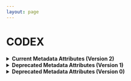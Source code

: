 ```yaml
--- 
layout: page 
---
```

# CODEX 
<details>
<summary><b>Current Metadata Attributes (Version 2)</b></summary>

## Current Metadata Attributes (Version 2)

| Attribute                                           | Type      | Description                                                                                                                                                                                                                                                                                                                                                                                                                                                                                                                                                                          | Allowable Values                                                          | Required   |
|-----------------------------------------------------|-----------|--------------------------------------------------------------------------------------------------------------------------------------------------------------------------------------------------------------------------------------------------------------------------------------------------------------------------------------------------------------------------------------------------------------------------------------------------------------------------------------------------------------------------------------------------------------------------------------|----------------------------------------------------------------|------------|
| lab_id                                              | textfield | An internal field labs can use it to add whatever ID(s) they want or need for dataset validation and tracking. This could be a single ID (e.g., "Visium_9OLC_A4_S1") or a delimited list of IDs (e.g., “9OL; 9OLC.A2; Visium_9OLC_A4_S1”). This field will not be accessible to anyone outside of the consortium and no effort will be made to check if IDs provided by one data provider are also used by another.                                                                                                                                                                  |                                                                | False      |
| source_storage_duration_value                       | Numeric   | How long was the source material (parent) stored, prior to this sample being processed.                                                                                                                                                                                                                                                                                                                                                                                                                                                                                              |                                                                | True       |
| time_since_acquisition_instrument_calibration_value | Numeric   | The amount of time since the acqusition instrument was last serviced by the vendor. This provides a metric for assessing drift in data capture.                                                                                                                                                                                                                                                                                                                                                                                                                                      |                                                                | False      |
| contributors_path                                   | textfield | The path to the file with the ORCID IDs for all contributors of this dataset (e.g., "extras/contributors.tsv" or "./contributors.tsv"). This is an internal metadata field that is just used for ingest.                                                                                                                                                                                                                                                                                                                                                                             |                                                                | True       |
| data_path                                           | textfield | The top level directory containing the raw and/or processed data. For a single dataset upload this might be "." where as for a data upload containing multiple datasets, this would be the directory name for the respective dataset. For instance, if the data is within a directory called "TEST001-RK" use syntax "/TEST001-RK/" for this field. If there are multiple directory levels, use the format "/TEST001-RK/Run1/Pass2" in which "Pass2" is the subdirectory where the single dataset's data is stored. This is an internal metadata field that is just used for ingest. |                                                                | True       |
| number_of_antibodies                                | Numeric   | Number of antibodies                                                                                                                                                                                                                                                                                                                                                                                                                                                                                                                                                                 |                                                                | True       |
| number_of_channels                                  | Numeric   | Number of fluorescent channels imaged during each cycle.                                                                                                                                                                                                                                                                                                                                                                                                                                                                                                                             |                                                                | True       |
| number_of_biomarker_imaging_rounds                  | Numeric   | Number of imaging rounds to capture the tagged biomarkers. For CODEX a biomarker imaging round consists of 1. oligo application, 2. fluor application, 3. washes. For Cell DIVE a biomarker imaging round consists of 1. staining of a biomarker via secondary detection or direct conjugate and 2. dye inactivation.                                                                                                                                                                                                                                                                |                                                                | True       |
| number_of_total_imaging_rounds                      | Numeric   | The total number of acquisitions performed on microscope to collect autofluorescence/background or stained signal (e.g., histology).                                                                                                                                                                                                                                                                                                                                                                                                                                                 |                                                                | True       |
| slide_id                                            | textfield | A unique ID denoting the slide used. This allows users the ability to determine which tissue sections were processed together on the same slide. It is recommended that data providers prefix the ID with the center name, to prevent values overlapping across centers.                                                                                                                                                                                                                                                                                                             |                                                                | False      |
| total_run_time_value                                | Numeric   | How long the tissue was on the acquisition instrument.                                                                                                                                                                                                                                                                                                                                                                                                                                                                                                                               |                                                                | False      |
| dataset_type                                        | Assigned Value      | The specific type of dataset being produced.                                                                                                                                                                                                                                                                                                                                                                                                                                                                                                                                         | ```10X Multiome``` ```2D Imaging Mass Cytometry``` ```ATACseq``` ```Auto-fluorescence``` ```Cell DIVE``` ```CODEX``` ```Confocal``` ```CosMx``` ```CyCIF``` ```DBiT``` ```DESI``` ```Enhanced Stimulated Raman Spectroscopy (SRS)``` ```GeoMx (nCounter)``` ```GeoMx (NGS)``` ```HiFi-Slide``` ```Histology``` ```LC-MS``` ```Light Sheet``` ```MALDI``` ```MERFISH``` ```MIBI``` ```Molecular Cartography``` ```MUSIC``` ```nanoSPLITS``` ```PhenoCycler``` ```Resolve``` ```RNAseq``` ```RNAseq (with probes)``` ```Second Harmonic Generation (SHG)``` ```SIMS``` ```SNARE-seq2``` ```Stereo-seq``` ```Thick section Multiphoton MxIF``` ```Visium (no probes)``` ```Visium (with probes)``` ```Xenium```| True       |
| analyte_class                                       | Assigned Value      | Analytes are the target molecules being measured with the assay.                                                                                                                                                                                                                                                                                                                                                                                                                                                                                                                     |  ```Chromatin``` ```DNA``` ```DNA + RNA``` ```Endogenous fluorophores``` ```Fluorochrome``` ```Lipid``` ```Metabolite``` ```Nucleic acid and protein``` ```Peptide``` ```Polysaccharide``` ```Protein``` ```RNA  ```| True       |
| acquisition_instrument_vendor                       | Assigned Value      | An acquisition instrument is the device that contains the signal detection hardware and signal processing software. Assays generate signals such as light of various intensities or color or signals representing the molecular mass.                                                                                                                                                                                                                                                                                                                                                | ```Akoya Biosciences``` ```Andor``` ```BGI Genomics``` ```Bruker``` ```Cytiva``` ```Evident Scientific (Olympus)``` ```GE Healthcare``` ```Hamamatsu``` ```Huron Digital Pathology``` ```Illumina``` ```In-House``` ```Ionpath``` ```Keyence``` ```Leica Biosystems``` ```Leica Microsystems``` ```Motic``` ```NanoString``` ```Resolve Biosciences``` ```Sciex``` ```Standard BioTools (Fluidigm)``` ```Thermo Fisher Scientific``` ```Zeiss Microscopy``` | True       |
| acquisition_instrument_model                        | Assigned Value      | Manufacturers of an acquisition instrument may offer various versions (models) of that instrument with different features or sensitivities. Differences in features or sensitivities may be relevant to processing or interpretation of the data.                                                                                                                                                                                                                                                                                                                                    | ```Aperio AT2``` ```Aperio CS2``` ```Axio Observer 3``` ```Axio Observer 5``` ```Axio Observer 7``` ```Axio Scan.Z1``` ```BZ-X710``` ```BZ-X800``` ```BZ-X810``` ```CosMx Spatial Molecular Imager``` ```Custom: Multiphoton``` ```Digital Spatial Profiler``` ```DM6 B``` ```DNBSEQ-T7``` ```EVOS M7000``` ```HiSeq 2500``` ```HiSeq 4000``` ```Hyperion Imaging System``` ```IN Cell Analyzer 2200``` ```Lightsheet 7``` ```MALDI timsTOF Flex Prototype``` ```MIBIscope``` ```MoticEasyScan One``` ```NanoZoomer 2.0-HT``` ```NanoZoomer S210``` ```NanoZoomer S360``` ```NanoZoomer S60``` ```NanoZoomer-SQ``` ```NextSeq 2000``` ```NextSeq 500``` ```NextSeq 550``` ```NovaSeq 6000``` ```NovaSeq X``` ```NovaSeq X Plus``` ```Orbitrap Eclipse Tribrid``` ```Orbitrap Fusion Lumos Tribrid``` ```Phenocycler-Fusion 1.0``` ```Phenocycler-Fusion 2.0``` ```PhenoImager Fusion``` ```Q Exactive``` ```Q Exactive HF``` ```Q Exactive UHMR``` ```QTRAP 5500``` ```Resolve Biosciences Molecular Cartography``` ```SCN400``` ```STELLARIS 5``` ```TissueScope LE Slide Scanner``` ```Unknown``` ```VS200 Slide Scanner``` ```Xenium Analyzer``` ```Zyla 4.2 sCMOS``` | True       |
| source_storage_duration_unit                        | Assigned Value      | The time duration unit of measurement                                                                                                                                                                                                                                                                                                                                                                                                                                                                                                                                                | ```hour``` ```month``` ```day``` ```minute``` ```year``` | True       |
| time_since_acquisition_instrument_calibration_unit  | Assigned Value      | The time unit of measurement                                                                                                                                                                                                                                                                                                                                                                                                                                                                                                                                                         |```Column-by-column``` ```Not applicable``` ```Row-by-row``` ```Snake-by-columns``` ```Snake-by-rows``` | False      |
| total_run_time_unit                                 | Assigned Value      | The units for the total run time unit field.                                                                                                                                                                                                                                                                                                                                                                                                                                                                                                                                         | ```Hour``` ```Minute``` | False      |
| metadata_schema_id                                  | textfield | The string that serves as the definitive identifier for the metadata schema version and is readily interpretable by computers for data validation and processing. Example: 22bc762a-5020-419d-b170-24253ed9e8d9                                                                                                                                                                                                                                                                                                                                                                      |                                                                | True       |
| preparation_protocol_doi                            | Link      | DOI for the protocols.io page that describes the assay or sample procurment and preparation. For example for an imaging assay, the protocol might include staining of a section through the creation of an OME-TIFF file. In this case the protocol would include any image processing steps required to create the OME-TIFF file. Example: https://dx.doi.org/10.17504/protocols.io.eq2lyno9qvx9/v1                                                                                                                                                                                 |                                                                | True       |
| is_targeted                                        | Assigned Value  | Specifies whether or not a specific molecule(s) is/are targeted for detection/measurement by the assay ("Yes" or "No"). The CODEX analyte is protein.                                                                                                                                                                                                                                                                                                                                                                                                                                | ```Yes``` ```No```                                                     | True       |
| antibodies_path                                     | textfield | This is the location of the antibodies.tsv file relative to the root of the top level of the upload directory structure. This path should begin with "." and would likely be something like "./extras/antibodies.tsv".                                                                                                                                                                                                                                                                                                                                                               |                                                                | True       |
| preparation_instrument_vendor                       | Assigned Value      | The manufacturer of the instrument used to prepare (staining/processing) the sample for the assay. If an automatic slide staining method was indicated this field should list the manufacturer of the instrument.                                                                                                                                                                                                                                                                                                                                                                    | ```10x Genomics``` ```Hamamatsu``` ```HTX Technologies``` ```In-House``` ```Leica Biosystems``` ```Not applicable``` ```Roche Diagnostics``` ```SunChrom``` ```Thermo Fisher Scientific``` | True       |
| preparation_instrument_model                        | Assigned Value      | Manufacturers of a staining system instrument may offer various versions (models) of that instrument with different features. Differences in features or sensitivities may be relevant to processing or interpretation of the data.                                                                                                                                                                                                                                                                                                                                                  | ```AutoStainer XL``` ```Chromium Connect``` ```Chromium Controller``` ```Chromium iX``` ```Chromium X``` ```Discovery Ultra``` ```EVOS M7000``` ```M3+ Sprayer``` ```M5 Sprayer``` ```NanoZoomer S210``` ```NanoZoomer S360``` ```NanoZoomer S60``` ```Not applicable``` ```ST5020 Multistainer``` ```Sublimator``` ```SunCollect Sprayer``` ```TM-Sprayer``` ```Visium CytAssist ```| True       |
| parent_sample_id                                    | textfield | Unique HuBMAP or SenNet identifier of the sample (i.e., block, section or suspension) used to perform this assay. For example, for a RNAseq assay, the parent would be the suspension, whereas, for one of the imaging assays, the parent would be the tissue section. If an assay comes from multiple parent samples then this should be a comma separated list. Example: HBM386.ZGKG.235, HBM672.MKPK.442 or SNT232.UBHJ.322, SNT329.ALSK.102                                                                                                                                      |                                                                | True       |

</details>

<details>
<summary><b>Deprecated Metadata Attributes (Version 1)</b></summary>

## Deprecated Metadata Attributes (Version 1)

| Attribute                     | Type      | Description                                                                                                                                                                                                                                                                                                                                                                                                                    | AllowableValues                                             | Required   |
|-------------------------------|-----------|--------------------------------------------------------------------------------------------------------------------------------------------------------------------------------------------------------------------------------------------------------------------------------------------------------------------------------------------------------------------------------------------------------------------------------|-------------------------------------------------------------|------------|
| version                       | Textfield | Version of the schema to use when validating this metadata.                                                                                                                                                                                                                                                                                                                                                                    | ['1']                                                       | True       |
| description                   | Textfield | Free-text description of this assay.                                                                                                                                                                                                                                                                                                                                                                                           |                                                             | True       |
| donor_id                      | string    | HuBMAP Display ID of the donor of the assayed tissue.                                                                                                                                                                                                                                                                                                                                                                          |                                                             | True       |
| tissue_id                     | string    | HuBMAP Display ID of the assayed tissue.                                                                                                                                                                                                                                                                                                                                                                                       |                                                             | True       |
| execution_datetime            | datetime  | Start date and time of assay, typically a date-time stamped foldergenerated by the acquisition instrument. YYYY-MM-DD hh:mm, where YYYY is the year,MM is the month with leading 0s, and DD is the day with leading 0s, hh is thehour with leading zeros, mm are the minutes with leading zeros.                                                                                                                               |                                                             | True       |
| protocols_io_doi              | string    | DOI for protocols.io referring to the protocol for this assay.                                                                                                                                                                                                                                                                                                                                                                 |                                                             | True       |
| operator                      | Textfield | Name of the person responsible for executing the assay.                                                                                                                                                                                                                                                                                                                                                                        |                                                             | True       |
| operator_email                | string    | Email address for the operator.                                                                                                                                                                                                                                                                                                                                                                                                |                                                             | True       |
| pi                            | Textfield | Name of the principal investigator responsible for the data.                                                                                                                                                                                                                                                                                                                                                                   |                                                             | True       |
| pi_email                      | string    | Email address for the principal investigator.                                                                                                                                                                                                                                                                                                                                                                                  |                                                             | True       |
| assay_category                | Textfield | Each assay is placed into one of the following 4 general categories:generation of images of microscopic entities, identification & quantitation ofmolecules by mass spectrometry, imaging mass spectrometry, and determination ofnucleotide sequence.                                                                                                                                                                          | ['imaging']                                                 | True       |
| assay_type                    | Textfield | The specific type of assay being executed.                                                                                                                                                                                                                                                                                                                                                                                     | ['CODEX', 'CODEX2']                                         | True       |
| analyte_class                 | Textfield | Analytes are the target molecules being measured with the assay.                                                                                                                                                                                                                                                                                                                                                               | ['protein']                                                 | True       |
| is_targeted                   | boolean   | Specifies whether or not a specific molecule(s) is/are targeted fordetection/measurement by the assay.                                                                                                                                                                                                                                                                                                                         |                                                             | True       |
| acquisition_instrument_vendor | Textfield | An acquisition_instrument is the device that contains the signal detectionhardware and signal processing software. Assays generate signals such as lightof various intensities or color or signals representing molecular mass.                                                                                                                                                                                                | ['Keyence', 'Zeiss']                                        | True       |
| acquisition_instrument_model  | Textfield | Manufacturers of an acquisition instrument may offer various versions(models) of that instrument with different features or sensitivities. Differencesin features or sensitivities may be relevant to processing or interpretation ofthe data.                                                                                                                                                                                 | ['BZ-X800', 'BZ-X710', 'Axio Observer Z1']                  | True       |
| resolution_x_value            | number    | The width of a pixel. (Akoya pixel is 377nm square)                                                                                                                                                                                                                                                                                                                                                                            |                                                             | True       |
| resolution_x_unit             | Textfield | The unit of measurement of width of a pixel.(nm)                                                                                                                                                                                                                                                                                                                                                                               | ['mm', 'um', 'nm']                                          | False      |
| resolution_y_value            | number    | The height of a pixel. (Akoya pixel is 377nm square)                                                                                                                                                                                                                                                                                                                                                                           |                                                             | True       |
| resolution_y_unit             | Textfield | The unit of measurement of height of a pixel. (nm)                                                                                                                                                                                                                                                                                                                                                                             | ['mm', 'um', 'nm']                                          | False      |
| resolution_z_value            | number    | Optional if assay does not have multiple z-levels. Note that thisis resolution within a given sample: z-pitch (resolution_z_value) is the incrementdistance between image slices (for Akoya, z-pitch=1.5um) ie. the microscope stageis moved up or down in increments of 1.5um to capture images of several focalplanes. The best one will be used & the rest discarded. The thickness of the sampleitself is sample metadata. |                                                             | False      |
| resolution_z_unit             | Textfield | The unit of incremental distance between image slices.                                                                                                                                                                                                                                                                                                                                                                         | ['mm', 'um', 'nm']                                          | False      |
| preparation_instrument_vendor | Textfield | The manufacturer of the instrument used to prepare the sample for theassay.                                                                                                                                                                                                                                                                                                                                                    | ['CODEX']                                                   | True       |
| preparation_instrument_model  | Textfield | The model number/name of the instrument used to prepare the samplefor the assay                                                                                                                                                                                                                                                                                                                                                | ['version 1 robot', 'prototype robot - Stanford/Nolan Lab'] | True       |
| number_of_antibodies          | integer   | Number of antibodies                                                                                                                                                                                                                                                                                                                                                                                                           |                                                             | True       |
| number_of_channels            | integer   | Number of fluorescent channels imaged during each cycle.                                                                                                                                                                                                                                                                                                                                                                       |                                                             | True       |
| number_of_cycles              | integer   | Number of cycles of 1. oligo application, 2. fluor application, 3.washes                                                                                                                                                                                                                                                                                                                                                       |                                                             | True       |
| section_prep_protocols_io_doi | string    | DOI for protocols.io referring to the protocol for preparing tissuesections for the assay.                                                                                                                                                                                                                                                                                                                                     |                                                             | True       |
| reagent_prep_protocols_io_doi | string    | DOI for protocols.io referring to the protocol for preparing reagentsfor the assay.                                                                                                                                                                                                                                                                                                                                            |                                                             | True       |
| antibodies_path               | Textfield | Relative path to file with antibody information for this dataset.                                                                                                                                                                                                                                                                                                                                                              |                                                             | True       |
| contributors_path             | Textfield | Relative path to file with ORCID IDs for contributors for this dataset.                                                                                                                                                                                                                                                                                                                                                        |                                                             | True       |
| data_path                     | Textfield | Relative path to file or directory with instrument data. Downstreamprocessing will depend on filename extension conventions.                                                                                                                                                                                                                                                                                                   |                                                             | True       |

</details>

<details>
<summary><b>Deprecated Metadata Attributes (Version 0)</b></summary>

## Deprecated Metadata Attributes (Version 0)

| Attribute                     | Type      | Description                                                                                                                                                                                                                                                                                                                                                                                                                    | AllowableValues                                             | Required   |
|-------------------------------|-----------|--------------------------------------------------------------------------------------------------------------------------------------------------------------------------------------------------------------------------------------------------------------------------------------------------------------------------------------------------------------------------------------------------------------------------------|-------------------------------------------------------------|------------|
| donor_id                      | string    | HuBMAP Display ID of the donor of the assayed tissue.                                                                                                                                                                                                                                                                                                                                                                          |                                                             | True       |
| tissue_id                     | string    | HuBMAP Display ID of the assayed tissue.                                                                                                                                                                                                                                                                                                                                                                                       |                                                             | True       |
| execution_datetime            | datetime  | Start date and time of assay, typically a date-time stamped foldergenerated by the acquisition instrument. YYYY-MM-DD hh:mm, where YYYY is the year,MM is the month with leading 0s, and DD is the day with leading 0s, hh is thehour with leading zeros, mm are the minutes with leading zeros.                                                                                                                               |                                                             | True       |
| protocols_io_doi              | string    | DOI for protocols.io referring to the protocol for this assay.                                                                                                                                                                                                                                                                                                                                                                 |                                                             | True       |
| operator                      | Textfield | Name of the person responsible for executing the assay.                                                                                                                                                                                                                                                                                                                                                                        |                                                             | True       |
| operator_email                | string    | Email address for the operator.                                                                                                                                                                                                                                                                                                                                                                                                |                                                             | True       |
| pi                            | Textfield | Name of the principal investigator responsible for the data.                                                                                                                                                                                                                                                                                                                                                                   |                                                             | True       |
| pi_email                      | string    | Email address for the principal investigator.                                                                                                                                                                                                                                                                                                                                                                                  |                                                             | True       |
| assay_category                | Textfield | Each assay is placed into one of the following 4 general categories:generation of images of microscopic entities, identification & quantitation ofmolecules by mass spectrometry, imaging mass spectrometry, and determination ofnucleotide sequence.                                                                                                                                                                          | ['imaging']                                                 | True       |
| assay_type                    | Textfield | The specific type of assay being executed.                                                                                                                                                                                                                                                                                                                                                                                     | ['CODEX']                                                   | True       |
| analyte_class                 | Textfield | Analytes are the target molecules being measured with the assay.                                                                                                                                                                                                                                                                                                                                                               | ['protein']                                                 | True       |
| is_targeted                   | boolean   | Specifies whether or not a specific molecule(s) is/are targeted fordetection/measurement by the assay.                                                                                                                                                                                                                                                                                                                         |                                                             | True       |
| acquisition_instrument_vendor | Textfield | An acquisition_instrument is the device that contains the signal detectionhardware and signal processing software. Assays generate signals such as lightof various intensities or color or signals representing molecular mass.                                                                                                                                                                                                | ['Keyence', 'Zeiss']                                        | True       |
| acquisition_instrument_model  | Textfield | Manufacturers of an acquisition instrument may offer various versions(models) of that instrument with different features or sensitivities. Differencesin features or sensitivities may be relevant to processing or interpretation ofthe data.                                                                                                                                                                                 | ['BZ-X800', 'BZ-X710', 'Axio Observer Z1']                  | True       |
| resolution_x_value            | number    | The width of a pixel. (Akoya pixel is 377nm square)                                                                                                                                                                                                                                                                                                                                                                            |                                                             | True       |
| resolution_x_unit             | Textfield | The unit of measurement of width of a pixel.(nm)                                                                                                                                                                                                                                                                                                                                                                               | ['mm', 'um', 'nm']                                          | False      |
| resolution_y_value            | number    | The height of a pixel. (Akoya pixel is 377nm square)                                                                                                                                                                                                                                                                                                                                                                           |                                                             | True       |
| resolution_y_unit             | Textfield | The unit of measurement of height of a pixel. (nm)                                                                                                                                                                                                                                                                                                                                                                             | ['mm', 'um', 'nm']                                          | False      |
| resolution_z_value            | number    | Optional if assay does not have multiple z-levels. Note that thisis resolution within a given sample: z-pitch (resolution_z_value) is the incrementdistance between image slices (for Akoya, z-pitch=1.5um) ie. the microscope stageis moved up or down in increments of 1.5um to capture images of several focalplanes. The best one will be used & the rest discarded. The thickness of the sampleitself is sample metadata. |                                                             | False      |
| resolution_z_unit             | Textfield | The unit of incremental distance between image slices.                                                                                                                                                                                                                                                                                                                                                                         | ['mm', 'um', 'nm']                                          | False      |
|                               | Textfield |                                                                                                                                                                                                                                                                                                                                                                                                                                |                                                             |            |
| preparation_instrument_vendor | Textfield | The manufacturer of the instrument used to prepare the sample for theassay.                                                                                                                                                                                                                                                                                                                                                    | ['CODEX']                                                   | True       |
| preparation_instrument_model  | Textfield | The model number/name of the instrument used to prepare the samplefor the assay                                                                                                                                                                                                                                                                                                                                                | ['version 1 robot', 'prototype robot - Stanford/Nolan Lab'] | True       |
| number_of_antibodies          | integer   | Number of antibodies                                                                                                                                                                                                                                                                                                                                                                                                           |                                                             | True       |
| number_of_channels            | integer   | Number of fluorescent channels imaged during each cycle.                                                                                                                                                                                                                                                                                                                                                                       |                                                             | True       |
| number_of_cycles              | integer   | Number of cycles of 1. oligo application, 2. fluor application, 3.washes                                                                                                                                                                                                                                                                                                                                                       |                                                             | True       |
| section_prep_protocols_io_doi | string    | DOI for protocols.io referring to the protocol for preparing tissuesections for the assay.                                                                                                                                                                                                                                                                                                                                     |                                                             | True       |
| reagent_prep_protocols_io_doi | string    | DOI for protocols.io referring to the protocol for preparing reagentsfor the assay.                                                                                                                                                                                                                                                                                                                                            |                                                             | True       |
| antibodies_path               | Textfield | Relative path to file with antibody information for this dataset.                                                                                                                                                                                                                                                                                                                                                              |                                                             | True       |
| contributors_path             | Textfield | Relative path to file with ORCID IDs for contributors for this dataset.                                                                                                                                                                                                                                                                                                                                                        |                                                             | True       |
| data_path                     | Textfield | Relative path to file or directory with instrument data. Downstreamprocessing will depend on filename extension conventions.                                                                                                                                                                                                                                                                                                   |                                                             | True       |

</details>
